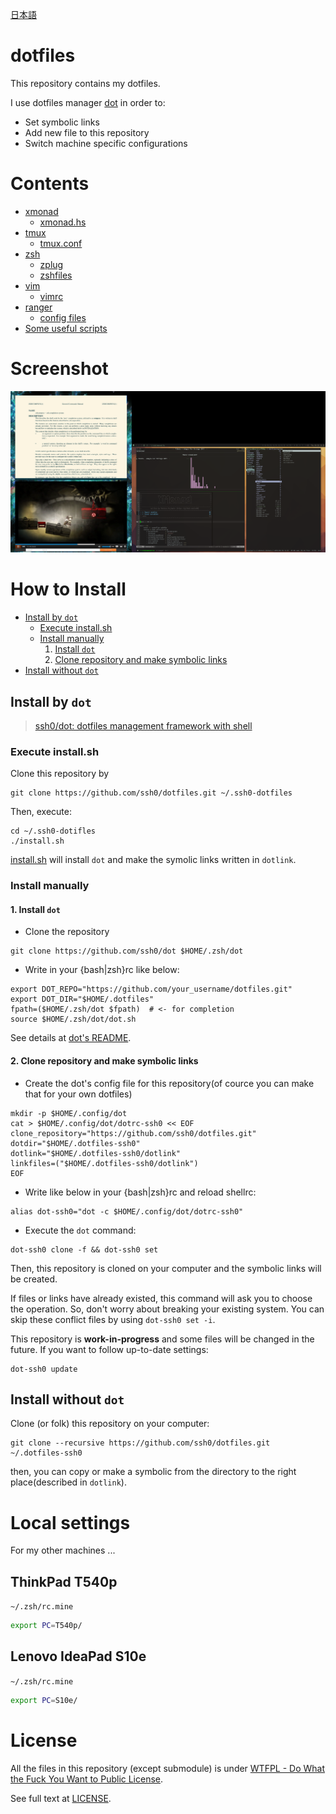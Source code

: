 [日本語](./README_ja.md)

dotfiles
========

This repository contains my dotfiles.

I use dotfiles manager [dot](https://github.com/ssh0/dot) in order to:

* Set symbolic links
* Add new file to this repository
* Switch machine specific configurations

Contents
========

* [xmonad](http://xmonad.org/)
    * [xmonad.hs](./xmonad/ssh0-home/xmonad.hs)
* [tmux](https://tmux.github.io/)
    * [tmux.conf](./tmux/tmux.conf)
* [zsh](http://www.zsh.org/)
    * [zplug](https://github.com/zplug/zplug)
    * [zshfiles](./zshfiles/)
* [vim](http://www.vim.org/)
    * [vimrc](./vimfiles/vimrc)
* [ranger](http://ranger.nongnu.org/)
    * [config files](./ranger/)
* [Some useful scripts](./bin/)

Screenshot
==========

![screenshot.png](./screenshots/screenshot.png)

How to Install
==============

* [Install by `dot`](#install_with_dot)
    * [Execute install.sh](#install_sh)
    * [Install manually](#manually)
        1. [Install `dot`](#install_dot)
        2. [Clone repository and make symbolic links](#clone_and_deploy_using_dot)
* [Install without `dot`](#install_without_dot)


## <a name="install_with_dot">Install by `dot`</a>

>[ssh0/dot: dotfiles management framework with shell](https://github.com/ssh0/dot)

### <a name="install_sh">Execute install.sh</a>

Clone this repository by

```
git clone https://github.com/ssh0/dotfiles.git ~/.ssh0-dotfiles
```

Then, execute:

```
cd ~/.ssh0-dotifles
./install.sh
```

[install.sh](./install.sh) will install `dot` and make the symolic links written in `dotlink`.

### <a name="manually">Install manually</a>

#### <a name="install_dot"> 1. Install `dot`</a>

* Clone the repository

```
git clone https://github.com/ssh0/dot $HOME/.zsh/dot
```

* Write in your {bash|zsh}rc like below:

```
export DOT_REPO="https://github.com/your_username/dotfiles.git"
export DOT_DIR="$HOME/.dotfiles"
fpath=($HOME/.zsh/dot $fpath)  # <- for completion
source $HOME/.zsh/dot/dot.sh
```

See details at [dot's README](https://github.com/ssh0/dot).

#### <a name="clone_and_deploy_using_dot"> 2. Clone repository and make symbolic links</a>

* Create the dot's config file for this repository(of cource you can make that for your own dotfiles)

```
mkdir -p $HOME/.config/dot
cat > $HOME/.config/dot/dotrc-ssh0 << EOF
clone_repository="https://github.com/ssh0/dotfiles.git"
dotdir="$HOME/.dotfiles-ssh0"
dotlink="$HOME/.dotfiles-ssh0/dotlink"
linkfiles=("$HOME/.dotfiles-ssh0/dotlink")
EOF
```

* Write like below in your {bash|zsh}rc and reload shellrc:

```
alias dot-ssh0="dot -c $HOME/.config/dot/dotrc-ssh0"
```

* Execute the `dot` command:

```
dot-ssh0 clone -f && dot-ssh0 set
```

Then, this repository is cloned on your computer and the symbolic links will be created.

If files or links have already existed, this command will ask you to choose the operation.
So, don't worry about breaking your existing system.
You can skip these conflict files by using `dot-ssh0 set -i`.

This repository is **work-in-progress** and some files will be changed in the future.
If you want to follow up-to-date settings:

```
dot-ssh0 update
```

## <a name="install_without_dot">Install without `dot`</a>

Clone (or folk) this repository on your computer:

```
git clone --recursive https://github.com/ssh0/dotfiles.git ~/.dotfiles-ssh0
```

then, you can copy or make a symbolic from the directory to the right place(described in `dotlink`).

Local settings
==============

For my other machines ...

## ThinkPad T540p

`~/.zsh/rc.mine`

```sh
export PC=T540p/
```

## Lenovo IdeaPad S10e

`~/.zsh/rc.mine`

```sh
export PC=S10e/
```


License
=======

All the files in this repository (except submodule) is under [WTFPL - Do What the Fuck You Want to Public License](http://www.wtfpl.net/).

See full text at [LICENSE](./LICENSE).

